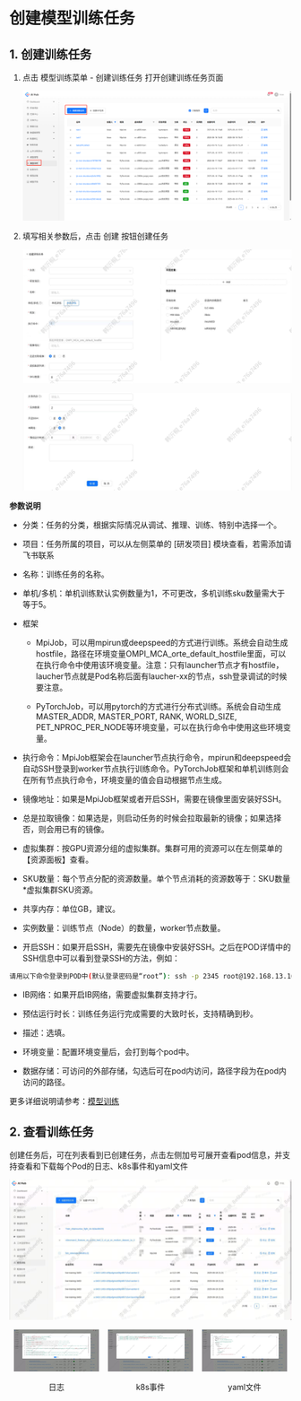 # 创建模型训练任务

## 1. 创建训练任务
1. 点击 模型训练菜单 - 创建训练任务 打开创建训练任务页面

    ![](images/快速入门-创建模型训练任务/image.png)

2. 填写相关参数后，点击 创建 按钮创建任务

    ![](images/快速入门-创建模型训练任务/image-1.png)

    ![](images/快速入门-创建模型训练任务/image-2.png)

**参数说明**

* 分类：任务的分类，根据实际情况从调试、推理、训练、特别中选择一个。

* 项目：任务所属的项目，可以从左侧菜单的 \[研发项目] 模块查看，若需添加请飞书联系&#x20;

* 名称：训练任务的名称。

* 单机/多机：单机训练默认实例数量为1，不可更改，多机训练sku数量需大于等于5。

* 框架

  * MpiJob，可以用mpirun或deepspeed的方式进行训练。系统会自动生成hostfile，路径在环境变量OMPI\_MCA\_orte\_default\_hostfile里面，可以在执行命令中使用该环境变量。注意：只有launcher节点才有hostfile，laucher节点就是Pod名称后面有laucher-xx的节点，ssh登录调试的时候要注意。

  * PyTorchJob，可以用pytorch的方式进行分布式训练。系统会自动生成MASTER\_ADDR, MASTER\_PORT, RANK, WORLD\_SIZE, PET\_NPROC\_PER\_NODE等环境变量，可以在执行命令中使用这些环境变量。

* 执行命令：MpiJob框架会在launcher节点执行命令，mpirun和deepspeed会自动SSH登录到worker节点执行训练命令。PyTorchJob框架和单机训练则会在所有节点执行命令，环境变量的值会自动根据节点生成。

* 镜像地址：如果是MpiJob框架或者开启SSH，需要在镜像里面安装好SSH。

* 总是拉取镜像：如果选是，则启动任务的时候会拉取最新的镜像；如果选择否，则会用已有的镜像。

* 虚拟集群：按GPU资源分组的虚拟集群。集群可用的资源可以在左侧菜单的【资源面板】查看。

* SKU数量：每个节点分配的资源数量。单个节点消耗的资源数等于：SKU数量\*虚拟集群SKU资源。

* 共享内存：单位GB，建议。

* 实例数量：训练节点（Node）的数量，worker节点数量。

* 开启SSH：如果开启SSH，需要先在镜像中安装好SSH。之后在POD详情中的SSH信息中可以看到登录SSH的方法，例如：

```bash
请用以下命令登录到POD中(默认登录密码是“root”): ssh -p 2345 root@192.168.13.160
```

* IB网络：如果开启IB网络，需要虚拟集群支持才行。

* 预估运行时长：训练任务运行完成需要的大致时长，支持精确到秒。

* 描述：选填。

* 环境变量：配置环境变量后，会打到每个pod中。

* 数据存储：可访问的外部存储，勾选后可在pod内访问，路径字段为在pod内访问的路径。

更多详细说明请参考：[模型训练](./模型训练.md)

## 2. 查看训练任务

创建任务后，可在列表看到已创建任务，点击左侧加号可展开查看pod信息，并支持查看和下载每个Pod的日志、k8s事件和yaml文件

![](images/快速入门-创建模型训练任务/image-3.png)

<div style="display: flex; justify-content: space-between;">
  <div style="text-align: center;">
    <img src="images/快速入门-创建模型训练任务/image-4.png" alt="日志" style="width: 90%;"/>
    <p>日志</p>
  </div>
  <div style="text-align: center;">
    <img src="images/快速入门-创建模型训练任务/image-5.png" alt="k8s事件" style="width: 90%;"/>
    <p>k8s事件</p>
  </div>
  <div style="text-align: center;">
    <img src="images/快速入门-创建模型训练任务/image-6.png" alt="yaml文件" style="width: 90%;"/>
    <p>yaml文件</p>
  </div>
</div>
